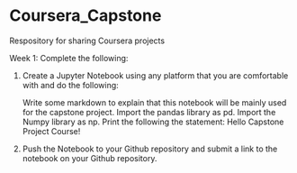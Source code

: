 # Coursera_Capstone
Respository for sharing Coursera projects

Week 1:
Complete the following:
1. Create a Jupyter Notebook using any platform that you are comfortable with and do the following:

    Write some markdown to explain that this notebook will be mainly used for the capstone project.
    Import the pandas library as pd.
    Import the Numpy library as np.
    Print the following the statement: Hello Capstone Project Course!
2. Push the Notebook to your Github repository and submit a link to the notebook on your Github repository.
